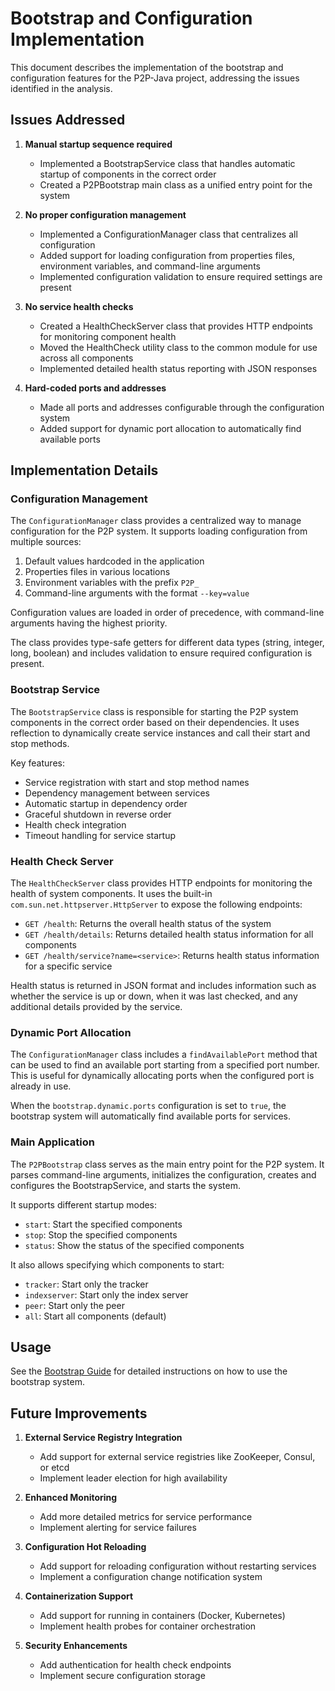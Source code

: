 # Bootstrap and Configuration Implementation

This document describes the implementation of the bootstrap and configuration features for the P2P-Java project, addressing the issues identified in the analysis.

## Issues Addressed

1. **Manual startup sequence required**
   - Implemented a BootstrapService class that handles automatic startup of components in the correct order
   - Created a P2PBootstrap main class as a unified entry point for the system

2. **No proper configuration management**
   - Implemented a ConfigurationManager class that centralizes all configuration
   - Added support for loading configuration from properties files, environment variables, and command-line arguments
   - Implemented configuration validation to ensure required settings are present

3. **No service health checks**
   - Created a HealthCheckServer class that provides HTTP endpoints for monitoring component health
   - Moved the HealthCheck utility class to the common module for use across all components
   - Implemented detailed health status reporting with JSON responses

4. **Hard-coded ports and addresses**
   - Made all ports and addresses configurable through the configuration system
   - Added support for dynamic port allocation to automatically find available ports

## Implementation Details

### Configuration Management

The `ConfigurationManager` class provides a centralized way to manage configuration for the P2P system. It supports loading configuration from multiple sources:

1. Default values hardcoded in the application
2. Properties files in various locations
3. Environment variables with the prefix `P2P_`
4. Command-line arguments with the format `--key=value`

Configuration values are loaded in order of precedence, with command-line arguments having the highest priority.

The class provides type-safe getters for different data types (string, integer, long, boolean) and includes validation to ensure required configuration is present.

### Bootstrap Service

The `BootstrapService` class is responsible for starting the P2P system components in the correct order based on their dependencies. It uses reflection to dynamically create service instances and call their start and stop methods.

Key features:
- Service registration with start and stop method names
- Dependency management between services
- Automatic startup in dependency order
- Graceful shutdown in reverse order
- Health check integration
- Timeout handling for service startup

### Health Check Server

The `HealthCheckServer` class provides HTTP endpoints for monitoring the health of system components. It uses the built-in `com.sun.net.httpserver.HttpServer` to expose the following endpoints:

- `GET /health`: Returns the overall health status of the system
- `GET /health/details`: Returns detailed health status information for all components
- `GET /health/service?name=<service>`: Returns health status information for a specific service

Health status is returned in JSON format and includes information such as whether the service is up or down, when it was last checked, and any additional details provided by the service.

### Dynamic Port Allocation

The `ConfigurationManager` class includes a `findAvailablePort` method that can be used to find an available port starting from a specified port number. This is useful for dynamically allocating ports when the configured port is already in use.

When the `bootstrap.dynamic.ports` configuration is set to `true`, the bootstrap system will automatically find available ports for services.

### Main Application

The `P2PBootstrap` class serves as the main entry point for the P2P system. It parses command-line arguments, initializes the configuration, creates and configures the BootstrapService, and starts the system.

It supports different startup modes:
- `start`: Start the specified components
- `stop`: Stop the specified components
- `status`: Show the status of the specified components

It also allows specifying which components to start:
- `tracker`: Start only the tracker
- `indexserver`: Start only the index server
- `peer`: Start only the peer
- `all`: Start all components (default)

## Usage

See the [Bootstrap Guide](bootstrap_guide.md) for detailed instructions on how to use the bootstrap system.

## Future Improvements

1. **External Service Registry Integration**
   - Add support for external service registries like ZooKeeper, Consul, or etcd
   - Implement leader election for high availability

2. **Enhanced Monitoring**
   - Add more detailed metrics for service performance
   - Implement alerting for service failures

3. **Configuration Hot Reloading**
   - Add support for reloading configuration without restarting services
   - Implement a configuration change notification system

4. **Containerization Support**
   - Add support for running in containers (Docker, Kubernetes)
   - Implement health probes for container orchestration

5. **Security Enhancements**
   - Add authentication for health check endpoints
   - Implement secure configuration storage